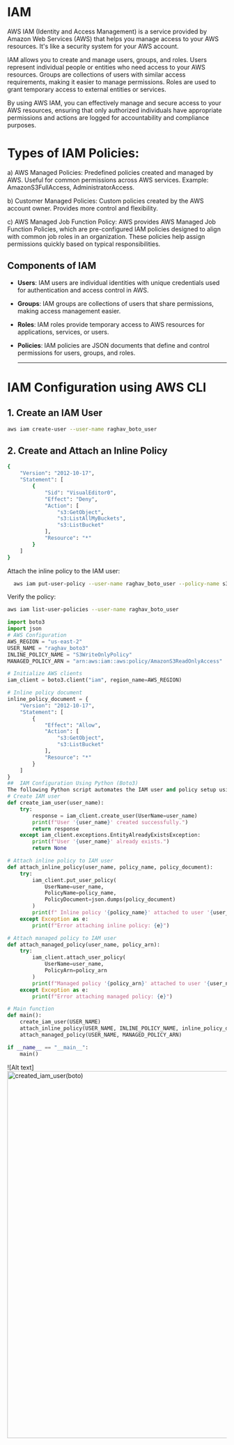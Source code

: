 # IAM

AWS IAM (Identity and Access Management) is a service provided by Amazon Web Services (AWS) that helps you manage access to your AWS resources. It's like a security system for your AWS account.

IAM allows you to create and manage users, groups, and roles. Users represent individual people or entities who need access to your AWS resources. Groups are collections of users with similar access requirements, making it easier to manage permissions. Roles are used to grant temporary access to external entities or services.
 
By using AWS IAM, you can effectively manage and secure access to your AWS resources, ensuring that only authorized individuals have appropriate permissions and actions are logged for accountability and compliance purposes.

# Types of IAM Policies:
a) AWS Managed Policies:
Predefined policies created and managed by AWS.
Useful for common permissions across AWS services.
Example: AmazonS3FullAccess, AdministratorAccess.

b) Customer Managed Policies:
Custom policies created by the AWS account owner.
Provides more control and flexibility.

c) AWS Managed Job Function Policy: AWS provides AWS Managed Job Function Policies, which are pre-configured IAM policies designed to align with common job roles in an organization. These policies help assign permissions quickly based on typical responsibilities.

## Components of IAM
- **Users**: IAM users are individual identities with unique credentials used for authentication and access control in AWS.  
- **Groups**: IAM groups are collections of users that share permissions, making access management easier.  
- **Roles**: IAM roles provide temporary access to AWS resources for applications, services, or users.  
- **Policies**: IAM policies are JSON documents that define and control permissions for users, groups, and roles.

  ---
# IAM Configuration using AWS CLI
## 1. Create an IAM User

```sh
aws iam create-user --user-name raghav_boto_user
```

## 2. Create and Attach an Inline Policy
```sh
{
	"Version": "2012-10-17",
	"Statement": [
		{
			"Sid": "VisualEditor0",
			"Effect": "Deny",
			"Action": [
				"s3:GetObject",
				"s3:ListAllMyBuckets",
				"s3:ListBucket"
			],
			"Resource": "*"
		}
	]
}
```
Attach the inline policy to the IAM user:
```sh
  aws iam put-user-policy --user-name raghav_boto_user --policy-name s3_limited_policy --policy-document file://s3_limited_policy.json
```

Verify the policy:

```sh
aws iam list-user-policies --user-name raghav_boto_user
```

```python
import boto3
import json
# AWS Configuration
AWS_REGION = "us-east-2"
USER_NAME = "raghav_boto3"
INLINE_POLICY_NAME = "S3WriteOnlyPolicy"
MANAGED_POLICY_ARN = "arn:aws:iam::aws:policy/AmazonS3ReadOnlyAccess"

# Initialize AWS clients
iam_client = boto3.client("iam", region_name=AWS_REGION)

# Inline policy document
inline_policy_document = {
    "Version": "2012-10-17",
    "Statement": [
        {
            "Effect": "Allow",
            "Action": [
                "s3:GetObject",
                "s3:ListBucket"
            ],
            "Resource": "*"
        }
    ]
}
##  IAM Configuration Using Python (Boto3)
The following Python script automates the IAM user and policy setup using `boto3`:
# Create IAM user
def create_iam_user(user_name):
    try:
        response = iam_client.create_user(UserName=user_name)
        print(f"User '{user_name}' created successfully.")
        return response
    except iam_client.exceptions.EntityAlreadyExistsException:
        print(f"User '{user_name}' already exists.")
        return None

# Attach inline policy to IAM user
def attach_inline_policy(user_name, policy_name, policy_document):
    try:
        iam_client.put_user_policy(
            UserName=user_name,
            PolicyName=policy_name,
            PolicyDocument=json.dumps(policy_document)
        )
        print(f" Inline policy '{policy_name}' attached to user '{user_name}' successfully.")
    except Exception as e:
        print(f"Error attaching inline policy: {e}")

# Attach managed policy to IAM user
def attach_managed_policy(user_name, policy_arn):
    try:
        iam_client.attach_user_policy(
            UserName=user_name,
            PolicyArn=policy_arn
        )
        print(f"Managed policy '{policy_arn}' attached to user '{user_name}' successfully.")
    except Exception as e:
        print(f"Error attaching managed policy: {e}")

# Main function
def main():
    create_iam_user(USER_NAME)
    attach_inline_policy(USER_NAME, INLINE_POLICY_NAME, inline_policy_document)
    attach_managed_policy(USER_NAME, MANAGED_POLICY_ARN)

if __name__ == "__main__":
    main()
```
![Alt text]<img width="843" alt="created_iam_user(boto)" src="https://github.com/user-attachments/assets/97c4ba80-7b53-46e7-8aa2-536cd37c9dab" />
